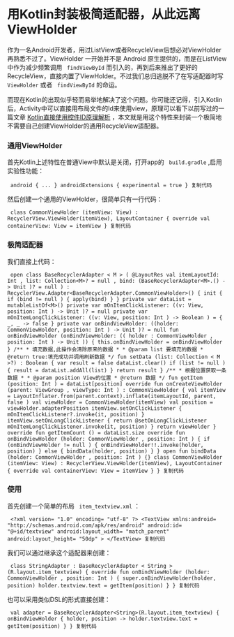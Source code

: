 # 用Kotlin封装极简适配器，从此远离ViewHolder #

作为一名Android开发者，用过ListView或者RecycleView后想必对ViewHolder再熟悉不过了。ViewHolder 一开始并不是 Android 原生提供的，而是在ListView中作为减少频繁调用 ` findViewById` 而引入的，再到后来推出了更好的 RecycleView，直接内置了ViewHolder。不过我们总归逃脱不了在写适配器时写 ` ViewHolder` 或者 ` findViewById` 的命运。

而现在Kotlin的出现似乎轻而易举地解决了这个问题。你可能还记得，引入Kotlin后，Activity中可以直接用布局文件的Id来使用view，原理可以看下以前写过的一篇文章 [Kotlin直接使用控件ID原理解析]( https://juejin.im/post/5c161975f265da612b137e83 ) ，本文就是用这个特性来封装一个极简地不需要自己创建ViewHolder的通用RecycleView适配器。

### 通用ViewHolder ###

首先Kotlin上述特性在普通View中默认是关闭，打开app的 ` build.gradle` ,启用实验性功能：

` android { ... } androidExtensions { experimental = true } 复制代码`

然后创建一个通用的ViewHolder，很简单只有一行代码：

` class CommonViewHolder (itemView: View) : RecyclerView.ViewHolder(itemView), LayoutContainer { override val containerView: View = itemView } 复制代码`

### 极简适配器 ###

我们直接上代码：

` open class BaseRecyclerAdapter < M > ( @LayoutRes val itemLayoutId: Int , list: Collection<M>? = null , bind: (BaseRecyclerAdapter<M>.() -> Unit )? = null ) : RecyclerView.Adapter<BaseRecyclerAdapter.CommonViewHolder>() { init { if (bind != null ) { apply(bind) } } private var dataList = mutableListOf<M>() private var mOnItemClickListener: ((v: View, position: Int ) -> Unit )? = null private var mOnItemLongClickListener: ((v: View, position: Int ) -> Boolean ) = { _, _ -> false } private var onBindViewHolder: ((holder: CommonViewHolder, position: Int ) -> Unit )? = null fun onBindViewHolder (onBindViewHolder: (( holder : CommonViewHolder , position: Int ) -> Unit )) { this.onBindViewHolder = onBindViewHolder } /** * 填充数据,此操作会清除原来的数据 * * @param list 要填充的数据 * @return true:填充成功并调用刷新数据 */ fun setData (list: Collection < M >?) : Boolean { var result = false dataList.clear() if (list != null ) { result = dataList.addAll(list) } return result } /** * 根据位置获取一条数据 * * @param position View的位置 * @return 数据 */ fun getItem (position: Int ) = dataList[position] override fun onCreateViewHolder (parent: ViewGroup , viewType: Int ) : CommonViewHolder { val itemView = LayoutInflater.from(parent.context).inflate(itemLayoutId, parent, false ) val viewHolder = CommonViewHolder(itemView) val position = viewHolder.adapterPosition itemView.setOnClickListener { mOnItemClickListener?.invoke(it, position) } itemView.setOnLongClickListener { return @setOnLongClickListener mOnItemLongClickListener.invoke(it, position) } return viewHolder } override fun getItemCount () = dataList.size override fun onBindViewHolder (holder: CommonViewHolder , position: Int ) { if (onBindViewHolder != null ) { onBindViewHolder!!.invoke(holder, position) } else { bindData(holder, position) } } open fun bindData (holder: CommonViewHolder , position: Int ) {} class CommonViewHolder (itemView: View) : RecyclerView.ViewHolder(itemView), LayoutContainer { override val containerView: View = itemView } } 复制代码`

### 使用 ###

首先创建一个简单的布局 ` item_textview.xml` ：

` <?xml version= "1.0" encoding= "utf-8" ?> <TextView xmlns:android= "http://schemas.android.com/apk/res/android" android:id= "@+id/textview" android:layout_width= "match_parent" android:layout_height= "50dp" > </TextView> 复制代码`

我们可以通过继承这个适配器来创建：

` class StringAdapter : BaseRecyclerAdapter < String > (R.layout.item_textview) { override fun onBindViewHolder (holder: CommonViewHolder , position: Int ) { super.onBindViewHolder(holder, position) holder.textview.text = getItem(position) } } 复制代码`

也可以采用类似DSL的形式直接创建：

` val adapter = BaseRecyclerAdapter<String>(R.layout.item_textview) { onBindViewHolder { holder, position -> holder.textview.text = getItem(position) } } 复制代码`